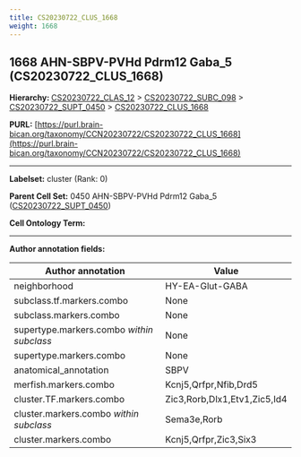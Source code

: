```yaml
---
title: CS20230722_CLUS_1668
weight: 1668
---
```

## 1668 AHN-SBPV-PVHd Pdrm12 Gaba_5 (CS20230722_CLUS_1668)
<b>Hierarchy: </b>
[CS20230722_CLAS_12](../CS20230722_CLAS_12) >
[CS20230722_SUBC_098](../CS20230722_SUBC_098) >
[CS20230722_SUPT_0450](../CS20230722_SUPT_0450) >
[CS20230722_CLUS_1668](../CS20230722_CLUS_1668)

**PURL:** [https://purl.brain-bican.org/taxonomy/CCN20230722/CS20230722_CLUS_1668](https://purl.brain-bican.org/taxonomy/CCN20230722/CS20230722_CLUS_1668)

---


**Labelset:** cluster (Rank: 0)

**Parent Cell Set:** 0450 AHN-SBPV-PVHd Pdrm12 Gaba_5 ([CS20230722_SUPT_0450](../CS20230722_SUPT_0450))



**Cell Ontology Term:** 

[MARKER GENES.]: #


---

[TRANSFERRED ANNOTATIONS.]: #


[AUTHOR ANNOTATION FIELDS.]: #


**Author annotation fields:**

| Author annotation | Value |
|-------------------|-------|
|neighborhood|HY-EA-Glut-GABA|
|subclass.tf.markers.combo|None|
|subclass.markers.combo|None|
|supertype.markers.combo _within subclass_|None|
|supertype.markers.combo|None|
|anatomical_annotation|SBPV|
|merfish.markers.combo|Kcnj5,Qrfpr,Nfib,Drd5|
|cluster.TF.markers.combo|Zic3,Rorb,Dlx1,Etv1,Zic5,Id4|
|cluster.markers.combo _within subclass_|Sema3e,Rorb|
|cluster.markers.combo|Kcnj5,Qrfpr,Zic3,Six3|
